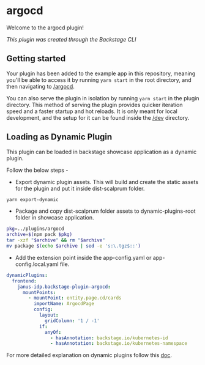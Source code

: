 # argocd

Welcome to the argocd plugin!

_This plugin was created through the Backstage CLI_

## Getting started

Your plugin has been added to the example app in this repository, meaning you'll be able to access it by running `yarn start` in the root directory, and then navigating to [/argocd](http://localhost:3000/argocd).

You can also serve the plugin in isolation by running `yarn start` in the plugin directory.
This method of serving the plugin provides quicker iteration speed and a faster startup and hot reloads.
It is only meant for local development, and the setup for it can be found inside the [/dev](./dev) directory.

## Loading as Dynamic Plugin

This plugin can be loaded in backstage showcase application as a dynamic plugin.

Follow the below steps -

- Export dynamic plugin assets. This will build and create the static assets for the plugin and put it inside dist-scalprum folder.

```sh
yarn export-dynamic
```

- Package and copy dist-scalprum folder assets to dynamic-plugins-root folder in showcase application.

```sh
pkg=../plugins/argocd
archive=$(npm pack $pkg)
tar -xzf "$archive" && rm "$archive"
mv package $(echo $archive | sed -e 's:\.tgz$::')
```

- Add the extension point inside the app-config.yaml or app-config.local.yaml file.

```yaml
dynamicPlugins:
  frontend:
    janus-idp.backstage-plugin-argocd:
      mountPoints:
        - mountPoint: entity.page.cd/cards
          importName: ArgocdPage
          config:
            layout:
              gridColumn: '1 / -1'
            if:
              anyOf:
                - hasAnnotation: backstage.io/kubernetes-id
                - hasAnnotation: backstage.io/kubernetes-namespace
```

For more detailed explanation on dynamic plugins follow this [doc](https://github.com/janus-idp/backstage-showcase/blob/main/showcase-docs/dynamic-plugins.md).
